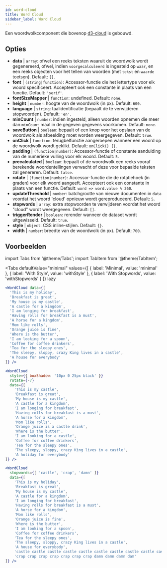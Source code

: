 ```yaml
---
id: word-cloud 
title: Word Cloud
sidebar_label: Word Cloud
---
```


Een woordwolkcomponent die bovenop [d3-cloud](https://github.com/jasondavies/d3-cloud) is gebouwd.

## Opties

* __data__ | `array`: ofwel een reeks teksten waaruit de woordwolk wordt gegenereerd, ofwel, indien `voorgecalculeerd` is ingesteld op `waar`, en een reeks objecten voor het tellen van woorden (met `tekst` en `waarde` toetsen). Default: `[]`.
* __font__ | `(string|function)`: Accessor-functie die het lettertype voor elk woord specificeert. Accepteert ook een constante in plaats van een functie. Default: `'serif'`.
* __fontSizeMapper__ | `function`: undefined. Default: `none`.
* __height__ | `number`: hoogte van de woordwolk (in px). Default: `600`.
* __language__ | `string`: taalidentificatie (bepaalt de te verwijderen stopwoorden). Default: `'en'`.
* __minCount__ | `number`: indien ingesteld, alleen woorden opnemen die meer dan `minCount` maal in de gegeven gegevens voorkomen. Default: `none`.
* __saveButton__ | `boolean`: bepaalt of een knop voor het opslaan van de woordwolk als afbeelding moet worden weergegeven. Default: `true`.
* __onClick__ | `function`: terugbelfunctie aangeroepen wanneer een woord op de woordwolk wordt geklikt. Default: `onClick() {}`.
* __padding__ | `(function|number)`: Accessor-functie of constante aanduiding van de numerieke vulling voor elk woord. Default: `5`.
* __precalculated__ | `boolean`: bepaalt of de woordwolk een reeks vooraf berekende woordentellingen verwacht of deze voor bepaalde teksten zal genereren. Default: `false`.
* __rotate__ | `(function|number)`: Accessor-functie die de rotatiehoek (in graden) voor elk woord aangeeft. Accepteert ook een constante in plaats van een functie. Default: `word => word.value % 360`.
* __updateThreshold__ | `number`: batchgrootte van nieuwe documenten in `data` voordat het woord 'cloud' opnieuw wordt gereproduceerd. Default: `5`.
* __stopwords__ | `array`: extra stopwoorden te verwijderen voordat het woord "cloud" wordt weergegeven. Default: `[]`.
* __triggerRender__ | `boolean`: rerender wanneer de dataset wordt uitgewisseld. Default: `true`.
* __style__ | `object`: CSS inline-stijlen. Default: `{}`.
* __width__ | `number`: breedte van de woordwolk (in px). Default: `700`.


## Voorbeelden

import Tabs from '@theme/Tabs';
import TabItem from '@theme/TabItem';

<Tabs
    defaultValue="minimal"
    values={[
        { label: 'Minimal', value: 'minimal' },
        { label: 'With Style', value: 'withStyle' },
        { label: 'With Stopwords', value: 'withStopwords' }
    ]}
    lazy
>

<TabItem value="minimal">

```jsx live
<WordCloud data={[
  'This is my holiday', 
  'Breakfast is great', 
  'My house is my castle', 
  'A castle for a kingdom', 
  'I am longing for breakfast',
  'Having rolls for breakfast is a must',
  'A horse for a kingdom',
  'Mom like rolls',
  'Orange juice is fine',
  'Where is the butter',
  'I am looking for a spoon',
  'Coffee for coffee drinkers',
  'Tea for the sleepy ones',
  'The sleepy, sloppy, crazy King lives in a castle',
  'A house for everybody'
]} />
```
</TabItem>

<TabItem value="withStyle">

```jsx live
<WordCloud 
  style={{ boxShadow: '10px 0 25px black' }}
  rotate={-7}
  data={[
    'This is my castle', 
    'Breakfast is great', 
    'My house is my castle', 
    'A castle for a kingdom', 
    'I am longing for breakfast',
    'Having rolls for breakfast is a must',
    'A horse for a kingdom',
    'Mom like rolls',
    'Orange juice is a castle drink',
    'Where is the butter',
    'I am looking for a castle',
    'Coffee for coffee drinkers',
    'Tea for the sleepy ones',
    'The sleepy, sloppy, crazy King lives in a castle',
    'A holiday for everybody'
]} />
```
</TabItem>

<TabItem value="withStopwords">

```jsx live
<WordCloud 
  stopwords={[ 'castle', 'crap', 'damn' ]}
  data={[
    'This is my holiday', 
    'Breakfast is great', 
    'My house is my castle', 
    'A castle for a kingdom', 
    'I am longing for breakfast',
    'Having rolls for breakfast is a must',
    'A horse for a kingdom',
    'Mom like rolls',
    'Orange juice is fine',
    'Where is the butter',
    'I am looking for a spoon',
    'Coffee for coffee drinkers',
    'Tea for the sleepy ones',
    'The sleepy, sloppy, crazy King lives in a castle',
    'A house for everybody',
    'castle castle castle castle castle castle castle castle castle castle',
    'crap crap crap crap crap crap crap damn damn damn dam'
]} />
```

</TabItem>

</Tabs>
